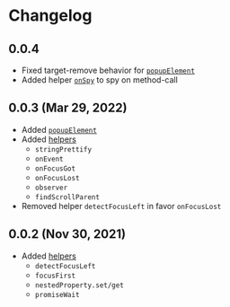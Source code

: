 # Changelog

## 0.0.4

- Fixed target-remove behavior for [`popupElement`](README.md#popupelement)
- Added helper [`onSpy`](README.md#helpers) to spy on method-call

## 0.0.3 (Mar 29, 2022)

- Added [`popupElement`](README.md#popupelement)
- Added [helpers](README.md#helpers)
  - `stringPrettify`
  - `onEvent`
  - `onFocusGot`
  - `onFocusLost`
  - `observer`
  - `findScrollParent`
- Removed helper `detectFocusLeft` in favor `onFocusLost`

## 0.0.2 (Nov 30, 2021)

- Added [helpers](README.md#helpers)
  - `detectFocusLeft`
  - `focusFirst`
  - `nestedProperty.set/get`
  - `promiseWait`
